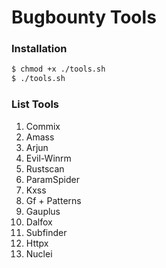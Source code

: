 # Bugbounty Tools

### Installation
```bash
$ chmod +x ./tools.sh
$ ./tools.sh
```
### List Tools
1. Commix
2. Amass
3. Arjun
4. Evil-Winrm
5. Rustscan
6. ParamSpider
7. Kxss
8. Gf + Patterns
9. Gauplus
10. Dalfox
11. Subfinder
12. Httpx
13. Nuclei
